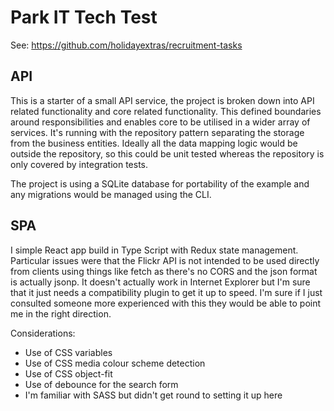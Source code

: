 # Park IT Tech Test

See: https://github.com/holidayextras/recruitment-tasks

## API

This is a starter of a small API service, the project is broken down into API related functionality and core related functionality.  This defined boundaries around responsibilities and enables core to be utilised in a wider array of services.  It's running with the repository pattern separating the storage from the business entities.  Ideally all the data mapping logic would be outside the repository, so this could be unit tested whereas the repository is only covered by integration tests.

The project is using a SQLite database for portability of the example and any migrations would be managed using the CLI.

## SPA

I simple React app build in Type Script with Redux state management.  Particular issues were that the Flickr API is not intended to be used directly from clients using things like fetch as there's no CORS and the json format is actually jsonp.  It doesn't actually work in Internet Explorer but I'm sure that it just needs a compatibility plugin to get it up to speed.  I'm sure if I just consulted someone more experienced with this they would be able to point me in the right direction.

Considerations:

- Use of CSS variables
- Use of CSS media colour scheme detection
- Use of CSS object-fit
- Use of debounce for the search form
- I'm familiar with SASS but didn't get round to setting it up here